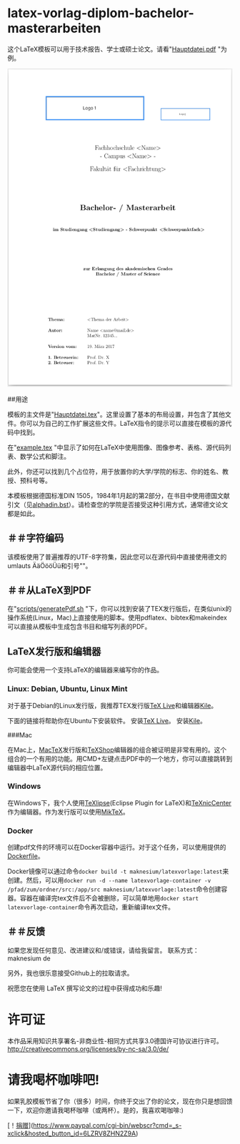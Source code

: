 # latex-vorlag-diplom-bachelor-masterarbeiten

这个LaTeX模板可以用于技术报告、学士或硕士论文。请看"[Hauptdatei.pdf](../../src/Hauptdatei.pdf) "为例。

![latex-vorlage-diplom-bachelor-masterarbeiten](../../main.png "latex-template-diplom-bachelor-masterthesis")

##用途

模板的主文件是"[Hauptdatei.tex](../../src/Hauptdatei.tex)"。这里设置了基本的布局设置，并包含了其他文件。你可以为自己的工作扩展这些文件。LaTeX指令的提示可以直接在模板的源代码中找到。

在"[example.tex](../../src/example.tex) "中显示了如何在LaTeX中使用图像、图像参考、表格、源代码列表、数学公式和脚注。

此外，你还可以找到几个占位符，用于放置你的大学/学院的标志、你的姓名、教授、预科号等。

本模板根据德国标准DIN 1505，1984年1月起的第2部分，在书目中使用德国文献引文（见[alphadin.bst](../../src/alphadin.bst)）。请检查您的学院是否接受这种引用方式，通常德文论文都是如此。

## ＃＃字符编码

该模板使用了普遍推荐的UTF-8字符集，因此您可以在源代码中直接使用德文的umlauts ÄäÖööÜü和引号""。

## ＃＃从LaTeX到PDF

在"[scripts/generatePdf.sh](../../scripts/generatePdf.sh) "下，你可以找到安装了TEX发行版后，在类似unix的操作系统(Linux，Mac)上直接使用的脚本。使用pdflatex、bibtex和makeindex可以直接从模板中生成包含书目和缩写列表的PDF。

## LaTeX发行版和编辑器

你可能会使用一个支持LaTeX的编辑器来编写你的作品。

### Linux: Debian, Ubuntu, Linux Mint

对于基于Debian的Linux发行版，我推荐TEX发行版[TeX Live](http://www.tug.org/texlive/ "TeX Live")和编辑器[Kile](http://kile.sourceforge.net/ "Kile")。

下面的链接将帮助你在Ubuntu下安装软件。
安装[TeX Live](http://wiki.ubuntuusers.de/LATEX#TeX-Live "安装TeX Live")。
安装[Kile](http://wiki.ubuntuusers.de/Kile "安装Kile")。

###Mac

在Mac上，[MacTeX](http://www.tug.org/mactex/ "MacTeX")发行版和[TeXShop](http://pages.uoregon.edu/koch/texshop/ "TeXShop")编辑器的组合被证明是非常有用的。这个组合的一个有用的功能。用CMD+左键点击PDF中的一个地方，你可以直接跳转到编辑器中LaTeX源代码的相应位置。

### Windows

在Windows下，我个人使用[TeXlipse](http://texlipse.sourceforge.net/ "TeXlipse")(Eclipse Plugin for LaTeX)和[TeXnicCenter](http://www.texniccenter.org/ "TeXnicCenter")作为编辑器。作为发行版可以使用[MikTeX](http://miktex.org/ "MikTeX")。

### Docker

创建pdf文件的环境可以在Docker容器中运行。对于这个任务，可以使用提供的[Dockerfile](../../Dockerfile)。

Docker镜像可以通过命令`docker build -t maknesium/latexvorlage:latest`来创建。然后，可以用`docker run -d --name latexvorlage-container -v /pfad/zum/ordner/src:/app/src maknesium/latexvorlage:latest`命令创建容器。容器在编译完tex文件后不会被删除，可以简单地用`docker start latexvorlage-container`命令再次启动，重新编译tex文件。

## ＃＃反馈

如果您发现任何意见、改进建议和/或错误，请给我留言。
联系方式： maknesium de

另外，我也很乐意接受Github上的拉取请求。

祝愿您在使用 LaTeX 撰写论文的过程中获得成功和乐趣!

# 许可证

本作品采用知识共享署名-非商业性-相同方式共享3.0德国许可协议进行许可。
http://creativecommons.org/licenses/by-nc-sa/3.0/de/

# 请我喝杯咖啡吧!

如果乳胶模板节省了你（很多）时间，你终于交出了你的论文，现在你只是想回馈一下，欢迎你邀请我喝杯咖啡（或两杯）。是的，我喜欢喝咖啡:)

[！[捐赠](https://img.shields.io/badge/Donate-PayPal-green.svg)](https://www.paypal.com/cgi-bin/webscr?cmd=_s-xclick&hosted_button_id=6LZRV8ZHN2Z9A)